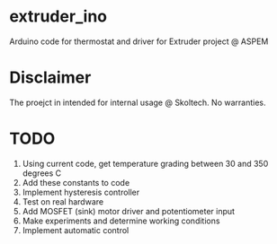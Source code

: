 # extruder_ino
Arduino code for thermostat and driver for Extruder project @ ASPEM

# Disclaimer
The proejct in intended for internal usage @ Skoltech. No warranties.

# TODO
1. Using current code, get temperature grading between 30 and 350 degrees C
2. Add these constants to code
3. Implement hysteresis controller
4. Test on real hardware
5. Add MOSFET (sink) motor driver and potentiometer input
6. Make experiments and determine working conditions
7. Implement automatic control
